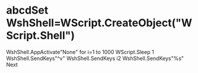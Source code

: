 # abcdSet WshShell=WScript.CreateObject("WScript.Shell")
WshShell.AppActivate"None"
for i=1 to 1000
WScript.Sleep 1
WshShell.SendKeys"^v"
WshShell.SendKeys i2
WshShell.SendKeys"%s"
Next
